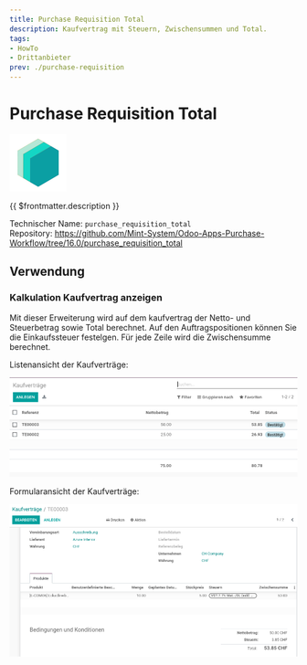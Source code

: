```yaml
---
title: Purchase Requisition Total
description: Kaufvertrag mit Steuern, Zwischensummen und Total.
tags:
- HowTo
- Drittanbieter
prev: ./purchase-requisition
---
```

# Purchase Requisition Total
![icon_oms_box](attachments/icons_odoo_mint_system.png)

{{ $frontmatter.description }}

Technischer Name: `purchase_requisition_total`\
Repository: <https://github.com/Mint-System/Odoo-Apps-Purchase-Workflow/tree/16.0/purchase_requisition_total>

## Verwendung

### Kalkulation Kaufvertrag anzeigen

Mit dieser Erweiterung wird auf dem kaufvertrag der Netto- und Steuerbetrag sowie Total berechnet. Auf den Auftragspositionen können Sie die Einkaufssteuer festelgen. Für jede Zeile wird die Zwischensumme berechnet.

Listenansicht der Kaufverträge:

![](attachments/Purchase%20Requisition%20Total%20Liste.png)

Formularansicht der Kaufverträge:

![](attachments/Purchase%20Requisition%20Total%20Formular.png)
